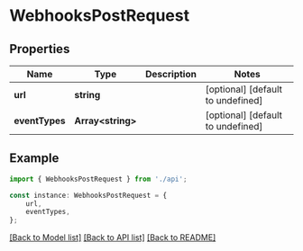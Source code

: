 # WebhooksPostRequest


## Properties

Name | Type | Description | Notes
------------ | ------------- | ------------- | -------------
**url** | **string** |  | [optional] [default to undefined]
**eventTypes** | **Array&lt;string&gt;** |  | [optional] [default to undefined]

## Example

```typescript
import { WebhooksPostRequest } from './api';

const instance: WebhooksPostRequest = {
    url,
    eventTypes,
};
```

[[Back to Model list]](../README.md#documentation-for-models) [[Back to API list]](../README.md#documentation-for-api-endpoints) [[Back to README]](../README.md)
